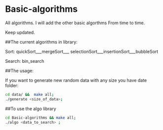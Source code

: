 # Basic-algorithms

All algorithms.       I will add the other basic algorthms From time to time.

Keep updated.


##The current algorithms in library:

Sort: quickSort___mergeSort___ selectionSort___insertionSort___bubbleSort

Search: bin_search

##The usage:


If you want to generate new random data with any size you have date folder:

```bash
cd data/ &&  make all;
./generate <size_of_data>;
```

##To use the algo library

```bash
cd Basic-algorithms && make all;
./algo <data_to_search> ;
```
